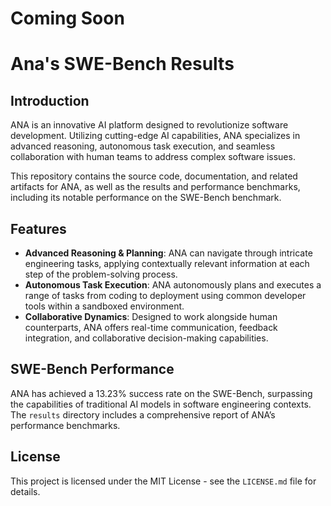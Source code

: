 # Coming Soon

# Ana's SWE-Bench Results

## Introduction

ANA is an innovative AI platform designed to revolutionize software development. Utilizing cutting-edge AI capabilities, ANA specializes in advanced reasoning, autonomous task execution, and seamless collaboration with human teams to address complex software issues. 

This repository contains the source code, documentation, and related artifacts for ANA, as well as the results and performance benchmarks, including its notable performance on the SWE-Bench benchmark.

## Features

- **Advanced Reasoning & Planning**: ANA can navigate through intricate engineering tasks, applying contextually relevant information at each step of the problem-solving process.
- **Autonomous Task Execution**: ANA autonomously plans and executes a range of tasks from coding to deployment using common developer tools within a sandboxed environment.
- **Collaborative Dynamics**: Designed to work alongside human counterparts, ANA offers real-time communication, feedback integration, and collaborative decision-making capabilities.

## SWE-Bench Performance

ANA has achieved a 13.23% success rate on the SWE-Bench, surpassing the capabilities of traditional AI models in software engineering contexts. The `results` directory includes a comprehensive report of ANA’s performance benchmarks.


## License

This project is licensed under the MIT License - see the `LICENSE.md` file for details.


